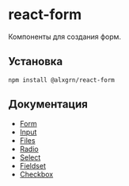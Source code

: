 # react-form
Компоненты для создания форм.

## Установка
```
npm install @alxgrn/react-form
```
## Документация
* [Form](./docs/Form.md)
* [Input](./docs/Input.md)
* [Files](./docs/Files.md)
* [Radio](./docs/Radio.md)
* [Select](./docs/Select.md)
* [Fieldset](./docs/Fieldset.md)
* [Checkbox](./docs/Checkbox.md)
